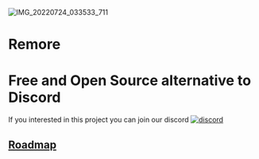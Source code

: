 ![IMG_20220724_033533_711](https://user-images.githubusercontent.com/64275777/180628115-5add2770-60f0-4c8e-a505-419c76032dcc.png)


# Remore

# Free and Open Source alternative to Discord
If you interested in this project you can join our discord
[![discord](https://img.shields.io/badge/Discord-blue?style=for-the-badge)](https://discord.gg/Sw5BShR9pp)

## [Roadmap](https://github.com/remore-chat/remore/issues/1)